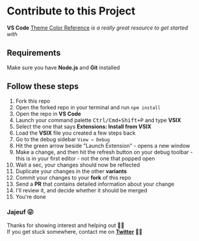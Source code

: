 # Contribute to this Project

**VS Code** [Theme Color Reference](https://code.visualstudio.com/docs/getstarted/theme-color-reference) _is a really great resource to get started with_

## Requirements

Make sure you have **Node.js** and **Git** installed

## Follow these steps

1. Fork this repo
2. Open the forked repo in your terminal and run `npm install`
3. Open the repo in **VS Code**
4. Launch your command palette <kbd>Ctrl/Cmd+Shift+P</kbd> and type **VSIX**
5. Select the one that says **Extensions: Install from VSIX**
6. Load the **VSIX** file you created a few steps back
7. Go to the debug sidebar `View → Debug`
8. Hit the green arrow beside "Launch Extension" - opens a new window
9. Make a change, and then hit the refresh button on your debug toolbar - this is in your first editor - not the one that popped open
10. Wait a sec, your changes should now be reflected
11. Duplicate your changes in the other **variants**
12. Commit your changes to your **fork** of this repo
13. Send a **PR** that contains detailed information about your change
14. I'll review it, and decide whether it should be merged
15. You're done

### Jajeuf 😜

Thanks for showing interest and helping out 🤙🏾<br>
If you get stuck somewhere, contact me on **[Twitter](https://twitter.com/daoodaba975)** 👍🏾
